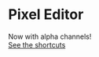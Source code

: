 Pixel Editor
============

Now with alpha channels!  
[See the shortcuts](https://github.com/TPackard/Pixel-Editor/blob/master/Shortcuts.md#shortcuts)
